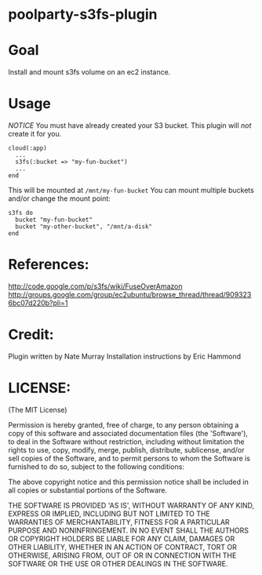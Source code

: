poolparty-s3fs-plugin
=====================

Goal
====
Install and mount s3fs volume on an ec2 instance.

Usage
=====
*NOTICE* You must have already created your S3 bucket. This plugin will *not*
create it for you.

    cloud(:app)
      ...
      s3fs(:bucket => "my-fun-bucket")
      ...
    end

This will be mounted at `/mnt/my-fun-bucket`
You can mount multiple buckets and/or change the mount point:

    s3fs do 
      bucket "my-fun-bucket"
      bucket "my-other-bucket", "/mnt/a-disk"
    end

References:
==========
http://code.google.com/p/s3fs/wiki/FuseOverAmazon
http://groups.google.com/group/ec2ubuntu/browse_thread/thread/9093236bc07d220b?pli=1

Credit:
=======
Plugin written by Nate Murray
Installation instructions by Eric Hammond 

LICENSE:
=======
(The MIT License)
 
Permission is hereby granted, free of charge, to any person obtaining
a copy of this software and associated documentation files (the
'Software'), to deal in the Software without restriction, including
without limitation the rights to use, copy, modify, merge, publish,
distribute, sublicense, and/or sell copies of the Software, and to
permit persons to whom the Software is furnished to do so, subject to
the following conditions:
 
The above copyright notice and this permission notice shall be
included in all copies or substantial portions of the Software.
 
THE SOFTWARE IS PROVIDED 'AS IS', WITHOUT WARRANTY OF ANY KIND,
EXPRESS OR IMPLIED, INCLUDING BUT NOT LIMITED TO THE WARRANTIES OF
MERCHANTABILITY, FITNESS FOR A PARTICULAR PURPOSE AND NONINFRINGEMENT.
IN NO EVENT SHALL THE AUTHORS OR COPYRIGHT HOLDERS BE LIABLE FOR ANY
CLAIM, DAMAGES OR OTHER LIABILITY, WHETHER IN AN ACTION OF CONTRACT,
TORT OR OTHERWISE, ARISING FROM, OUT OF OR IN CONNECTION WITH THE
SOFTWARE OR THE USE OR OTHER DEALINGS IN THE SOFTWARE.
